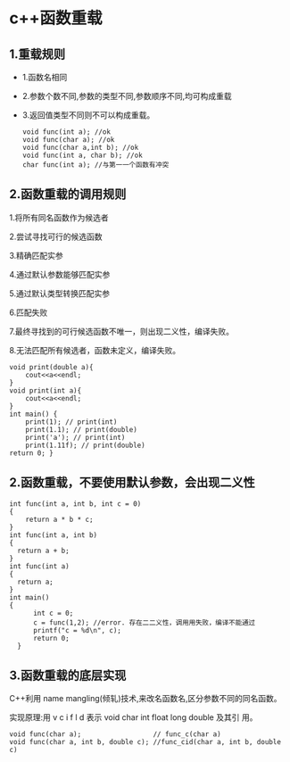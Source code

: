 # c++函数重载

## 1.重载规则

* 1.函数名相同
* 2.参数个数不同,参数的类型不同,参数顺序不同,均可构成重载
* 3.返回值类型不同则不可以构成重载。

  ```text
  void func(int a); //ok
  void func(char a); //ok
  void func(char a,int b); //ok
  void func(int a, char b); //ok
  char func(int a); //与第⼀一个函数有冲突
  ```

## 2.函数重载的调用规则

1.将所有同名函数作为候选者

2.尝试寻找可行的候选函数

3.精确匹配实参

4.通过默认参数能够匹配实参

5.通过默认类型转换匹配实参

6.匹配失败

7.最终寻找到的可行候选函数不唯一，则出现二义性，编译失败。

8.无法匹配所有候选者，函数未定义，编译失败。

```text
void print(double a){
    cout<<a<<endl;
}
void print(int a){
    cout<<a<<endl;
}
int main() {
    print(1); // print(int)
    print(1.1); // print(double)
    print('a'); // print(int)
    print(1.11f); // print(double)
return 0; }
```

## 2.函数重载，不要使用默认参数，会出现二义性

```text
int func(int a, int b, int c = 0)
{
    return a * b * c;
}
int func(int a, int b)
{
  return a + b;
}
int func(int a)
{
  return a;
}
int main()
{
      int c = 0;
      c = func(1,2); //error. 存在⼆二义性，调⽤用失败，编译不能通过
      printf("c = %d\n", c);
      return 0;
  }
```

## 3.函数重载的底层实现

C++利用 name mangling\(倾轧\)技术,来改名函数名,区分参数不同的同名函数。

实现原理:用 v c i f l d 表示 void char int float long double 及其引 用。

```text
void func(char a);                  // func_c(char a)
void func(char a, int b, double c); //func_cid(char a, int b, double c)
```

